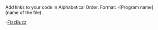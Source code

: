 Add links to your code in Alphabetical Order.
Format: -[Program name](name of the file)

-[FizzBuzz](fizz_buzz.php)